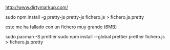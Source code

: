 http://www.dirtymarkup.com/

sudo npm install -g pretty-js
pretty-js fichero.js > fichero.js.pretty

 este me ha fallado con un fichero muy grande (6MB)



sudo pacman -S prettier
sudo npm install --global prettier
prettier fichero.js > fichero.js.pretty
